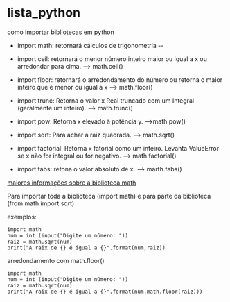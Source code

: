 # lista_python

como importar bibliotecas em python

* import math: retornará  cálculos de trigonometria --

* import ceil: retornará o menor número inteiro maior ou igual a x ou arredondar para cima. --> math.ceil()

* import floor: retornará  o arredondamento do número ou retorna o maior inteiro que é menor ou igual a x --> math.floor()

* import trunc: Retorna o valor x Real truncado com um Integral (geralmente um inteiro). --> math.trunc()

* import pow: Retorna x elevado à potência y. -->math.pow()

* import sqrt: Para achar a raiz quadrada. --> math.sqrt()

* import factorial: Retorna x fatorial como um inteiro. Levanta ValueError se x não for integral ou for negativo. --> math.factorial()

* import fabs: retona o valor absoluto de x. --> marth.fabs()

[maiores informações sobre a biblioteca math](https://docs.python.org/pt-br/3/library/math.html?highlight=math)

Para importar toda a biblioteca (import math) e  para parte da biblioteca (from math import sqrt)

exemplos: 
````
import math
num = int (input("Digite um número: "))
raiz = math.sqrt(num)
print("A raix de {} é igual a {}".format(num,raiz))

````

arredondamento com math.floor()


````
import math
num = int (input("Digite um número: "))
raiz = math.sqrt(num)
print("A raix de {} é igual a {}".format(num,math.floor(raiz)))

````



